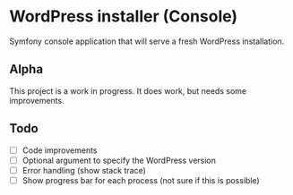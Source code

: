 # WordPress installer (Console)
Symfony console application that will serve a fresh WordPress installation.

## Alpha
This project is a work in progress. It does work, but needs some improvements.

## Todo
- [ ] Code improvements
- [ ] Optional argument to specify the WordPress version
- [ ] Error handling (show stack trace)
- [ ] Show progress bar for each process (not sure if this is possible)
